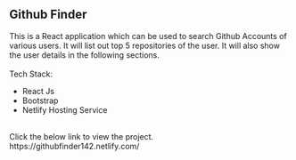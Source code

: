 ## Github Finder
This is a React application which can be used to search Github Accounts of various users.
It will list out top 5 repositories of the user. It will also show the user details in the following sections.
<br>
<br>
Tech Stack: 
- React Js 
- Bootstrap 
- Netlify Hosting Service
<br>
Click the below link to view the project.<br />
https://githubfinder142.netlify.com/
